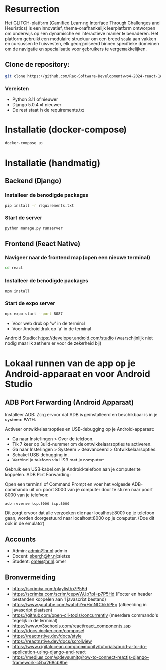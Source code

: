 # Resurrection

Het GLITCH-platform (Gamified Learning Interface Through Challenges and Heuristics) is een innovatief, thema-onafhankelijk leerplatform ontworpen om onderwijs op een dynamische en interactieve manier te benaderen. Het platform gebruikt een modulaire structuur om een breed scala aan vakken en cursussen te huisvesten, elk georganiseerd binnen specifieke domeinen om de navigatie en specialisatie voor gebruikers te vergemakkelijken.


## Clone de repository:
```bash
git clone https://github.com/Rac-Software-Development/wp4-2024-react-1d4-resurrection.git
```

### Vereisten
- Python 3.11 of nieuwer
- Django 5.0.4 of nieuwer
- De rest staat in de requirements.txt

# Installatie (docker-compose)
```bash
docker-compose up
```

# Installatie (handmatig)

## Backend (Django)
### Installeer de benodigde packages
```bash
pip install -r requirements.txt
```
### Start de server
```bash
python manage.py runserver
```

## Frontend (React Native)
### Navigeer naar de frontend map (open een nieuwe terminal)
```bash
cd react
```
### Installeer de benodigde packages
```bash
npm install
```
### Start de expo server
```bash
npx expo start --port 8087
   ```
- Voor web druk op 'w' in de terminal
- Voor Android druk op 'a' in de terminal

Android Studio: https://developer.android.com/studio (waarschijnlijk niet nodig maar ik zet hem er voor de zekerheid bij)

# Lokaal runnen van de app op je Android-apparaat en voor Android Studio

## ADB Port Forwarding (Android Apparaat)
Installeer ADB:
Zorg ervoor dat ADB is geïnstalleerd en beschikbaar is in je systeem PATH.

Activeer ontwikkelaarsopties en USB-debugging op je Android-apparaat:

- Ga naar Instellingen > Over de telefoon.
- Tik 7 keer op Build-nummer om de ontwikkelaarsopties te activeren.
- Ga naar Instellingen > Systeem > Geavanceerd > Ontwikkelaarsopties.
- Schakel USB-debugging in.
- Verbind je telefoon via USB met je computer:

Gebruik een USB-kabel om je Android-telefoon aan je computer te koppelen.
ADB Port Forwarding:

Open een terminal of Command Prompt en voer het volgende ADB-commando uit om poort 8000 van je computer door te sturen naar poort 8000 van je telefoon:

```bash 
adb reverse tcp:8000 tcp:8000
```
Dit zorgt ervoor dat alle verzoeken die naar localhost:8000 op je telefoon gaan, worden doorgestuurd naar localhost:8000 op je computer. (Doe dit ook in de emulator)

## Accounts
- Admin: admin@hr.nl:admin
- Docent: sbergh@hr.nl:sietze
- Student: omer@hr.nl:omer

## Bronvermelding
- https://scrimba.com/playlist/p7P5Hd
- https://scrimba.com/scrim/cepwWUp?pl=p7P5Hd (Footer en header bestanden koppelen aan 1 javascript bestand)
- https://www.youtube.com/watch?v=HmNfChkhPEg (afbeelding in javascript plaatsen)
- https://github.com/open-cli-tools/concurrently (meerdere commando's tegelijk in de terminal)
- https://www.w3schools.com/react/react_components.asp
- https://docs.docker.com/compose/
- https://reactnative.dev/docs/style
- https://reactnative.dev/docs/scrollview
- https://www.digitalocean.com/community/tutorials/build-a-to-do-application-using-django-and-react
- https://medium.com/@devsumitg/how-to-connect-reactjs-django-framework-c5ba268cb8be
